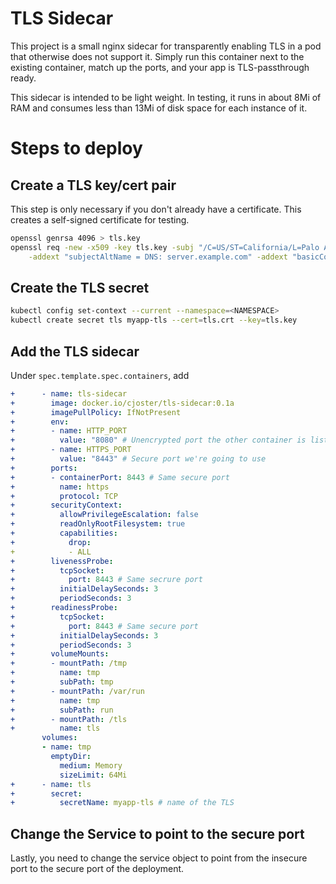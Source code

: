 # TLS Sidecar

This project is a small nginx sidecar for transparently enabling
TLS in a pod that otherwise does not support it. Simply run this container
next to the existing container, match up the ports, and your app is
TLS-passthrough ready.

This sidecar is intended to be light weight. In testing, it runs in about 8Mi of
RAM and consumes less than 13Mi of disk space for each instance of it.

# Steps to deploy

## Create a TLS key/cert pair

This step is only necessary if you don't already have a certificate. This creates
a self-signed certificate for testing.

```bash
openssl genrsa 4096 > tls.key
openssl req -new -x509 -key tls.key -subj "/C=US/ST=California/L=Palo Alto/O=VMware, Inc./OU=Tanzu Labs/" \
    -addext "subjectAltName = DNS: server.example.com" -addext "basicConstraints = CA:TRUE,pathlen:0" -out tls.crt
```

## Create the TLS secret

```bash
kubectl config set-context --current --namespace=<NAMESPACE>
kubectl create secret tls myapp-tls --cert=tls.crt --key=tls.key
```

## Add the TLS sidecar

Under `spec.template.spec.containers`, add 

```yaml
+      - name: tls-sidecar
+        image: docker.io/cjoster/tls-sidecar:0.1a
+        imagePullPolicy: IfNotPresent
+        env:
+        - name: HTTP_PORT
+          value: "8080" # Unencrypted port the other container is listening on
+        - name: HTTPS_PORT
+          value: "8443" # Secure port we're going to use
+        ports:
+        - containerPort: 8443 # Same secure port
+          name: https
+          protocol: TCP
+        securityContext:
+          allowPrivilegeEscalation: false
+          readOnlyRootFilesystem: true
+          capabilities:
+            drop:
+            - ALL
+        livenessProbe:
+          tcpSocket:
+            port: 8443 # Same secrure port
+          initialDelaySeconds: 3
+          periodSeconds: 3
+        readinessProbe:
+          tcpSocket:
+            port: 8443 # Same secure port
+          initialDelaySeconds: 3
+          periodSeconds: 3
+        volumeMounts:
+        - mountPath: /tmp
+          name: tmp
+          subPath: tmp
+        - mountPath: /var/run
+          name: tmp
+          subPath: run
+        - mountPath: /tls
+          name: tls
       volumes:
       - name: tmp
         emptyDir:
           medium: Memory
           sizeLimit: 64Mi
+      - name: tls
+        secret:
+          secretName: myapp-tls # name of the TLS
```

## Change the Service to point to the secure port

Lastly, you need to change the service object to point from the insecure port to the secure
port of the deployment.
